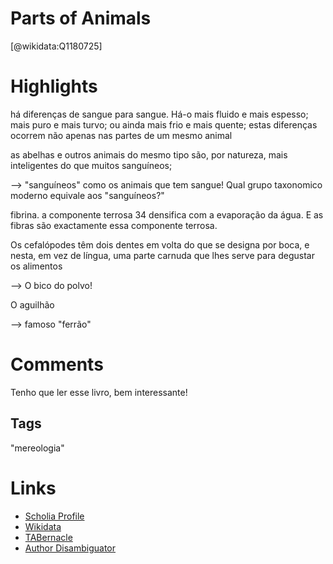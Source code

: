 
Parts of Animals
================
  
  [@wikidata:Q1180725]  
  

# Highlights
há diferenças
de sangue para sangue. Há-o mais fluido e mais espesso;
mais puro e mais turvo; ou ainda mais frio e mais quente;
estas diferenças ocorrem não apenas nas partes de um mesmo
animal

as abelhas e outros animais do mesmo
tipo são, por natureza, mais inteligentes do que muitos sanguíneos;

--> "sanguíneos" como os animais que tem sangue! Qual grupo taxonomico moderno equivale aos "sanguíneos?"

fibrina. a componente terrosa 34 densifica com a evaporação
da água. E as fibras são exactamente essa componente
terrosa. 


Os cefalópodes têm dois dentes em volta do que se designa
por boca, e nesta, em vez de língua, uma parte carnuda que
lhes serve para degustar os alimentos

--> O bico do polvo!

O aguilhão

--> famoso "ferrão"

# Comments
Tenho que ler esse livro, bem interessante!

## Tags

"mereologia" 

# Links
  
 * [Scholia Profile](https://scholia.toolforge.org/work/Q1180725)  
 * [Wikidata](https://www.wikidata.org/wiki/Q1180725)  
 * [TABernacle](https://tabernacle.toolforge.org/?#/tab/manual/Q1180725/P921%3BP4510)  
 * [Author Disambiguator](https://author-disambiguator.toolforge.org/work_item_oauth.php?id=Q1180725&batch_id=&match=1&author_list_id=&doit=Get+author+links+for+workhttps://tabernacle.toolforge.org/?#/tab/manual/Q1180725/P921%3BP4510)  

